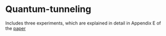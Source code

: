 # Quantum-tunneling

Includes three experiments, which are explained in detail in Appendix E of the [paper](https://quantum-journal.org/papers/q-2023-06-02-1030/)
